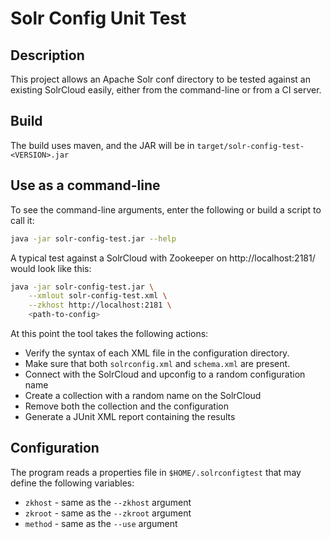 # Solr Config Unit Test

## Description

This project allows an Apache Solr conf directory to be tested against an existing SolrCloud easily, either from the command-line or from a CI server.

## Build

The build uses maven, and the JAR will be in `target/solr-config-test-<VERSION>.jar`

## Use as a command-line

To see the command-line arguments, enter the following or build a script to call it:

```bash
java -jar solr-config-test.jar --help
```

A typical test against a SolrCloud with Zookeeper on http://localhost:2181/ would look like this:

```bash
java -jar solr-config-test.jar \
    --xmlout solr-config-test.xml \
    --zkhost http://localhost:2181 \
    <path-to-config>
```

At this point the tool takes the following actions:

* Verify the syntax of each XML file in the configuration directory.
* Make sure that both `solrconfig.xml` and `schema.xml` are present.
* Connect with the SolrCloud and upconfig to a random configuration name
* Create a collection with a random name on the SolrCloud
* Remove both the collection and the configuration
* Generate a JUnit XML report containing the results

## Configuration

The program reads a properties file in `$HOME/.solrconfigtest` that may define the following variables:

* `zkhost` - same as the `--zkhost` argument
* `zkroot` - same as the `--zkroot` argument
* `method` - same as the `--use` argument

 